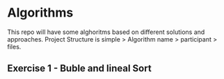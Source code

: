 # Algorithms
This repo will have some alghoritms based on different solutions and approaches. 
Project Structure is simple > Algorithm name > participant > files. 

## Exercise 1 - Buble and lineal Sort
